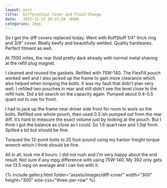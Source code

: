 ```yaml
---
layout: post
title:  Differential Cover and Fluid Change
date:   2022-11-13 10:22:28 -0400
categories: Jeep
---
```



So I got the diff covers replaced today. Went with RuffStuff 1/4" thick ring and 3/8" cover. Really beefy and beautifully welded. Quality hardwares. Perfect fitment as well.

At 7500 miles, the rear fluid pretty dark already with normal metal shaving at the refill plug magnet.

I cleaned and reused the gaskets. Refilled with 75W-140. The FlexFill pouch worked well and I also jacked up the frame to gain more clearance which also helped when torquing the bolts. It was my fault that didn’t plan very well. I refilled two pouches in rear and still didn't see the level close to the refill hole. Did a bit search on the capacity again. Pumped about 0.4-0.5 quart out to use for front.

I had to jack up the frame near driver side front for room to work on the bolts. Refilled one whole pouch, then used 0.3 ish pumped out from the rear diff. It’s hard to measure the exact volume just by looking at the pouch. But I think I got the balance as close as I could. So 1.6 quart rear and 1.3qt front. Spilled a bit but should be fine.

Torqued the 12-point bolts to 25 foot-pound using my harbor freight torque wrench which I think should be fine.

All in all, took me 4 hours. I did not rush and I'm very happy about the end result. Not sure if any mpg difference with using 75W-140. My 392 only gets me 13.5 mpg on average and I can live with it.


{% include gallery.html folder="assets/images/diff-cover" width="300" height="300" size-css="three-per-row" %}
